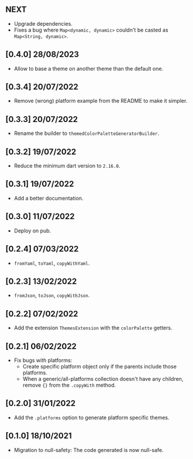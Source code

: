 ## NEXT

- Upgrade dependencies.
- Fixes a bug where `Map<dynamic, dynamic>` couldn't be casted as `Map<String, dynamic>`.

## [0.4.0] 28/08/2023

- Allow to base a theme on another theme than the default one.

## [0.3.4] 20/07/2022

- Remove (wrong) platform example from the README to make it simpler.

## [0.3.3] 20/07/2022

- Rename the builder to `themedColorPaletteGeneratorBuilder`.

## [0.3.2] 19/07/2022

- Reduce the minimum dart version to `2.16.0`.

## [0.3.1] 19/07/2022

- Add a better documentation.

## [0.3.0] 11/07/2022

- Deploy on pub.

## [0.2.4] 07/03/2022

- `fromYaml`, `toYaml`, `copyWithYaml`.

## [0.2.3] 13/02/2022

- `fromJson`, `toJson`, `copyWithJson`.

## [0.2.2] 07/02/2022

- Add the extension `ThemesExtension` with the `colorPalette` getters.

## [0.2.1] 06/02/2022

- Fix bugs with platforms:
  - Create specific platform object only if the parents include those platforms.
  - When a generic/all-platforms collection doesn't have any children, remove `{}` from the `.copyWith` method.

## [0.2.0] 31/01/2022

- Add the `.platforms` option to generate platform specific themes.

## [0.1.0] 18/10/2021

- Migration to null-safety: The code generated is now null-safe.

